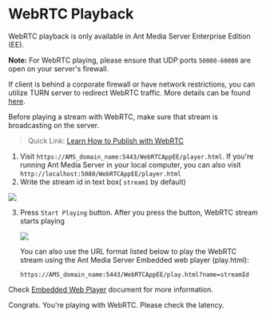# WebRTC Playback

WebRTC playback is only available in Ant Media Server Enterprise Edition (EE).

**Note:** For WebRTC playing, please ensure that UDP ports  `50000-60000`  are open on your server's firewall.

If client is behind a corporate firewall or have network restrictions, you can utilize TURN server to redirect WebRTC traffic. More details can be found [here](https://antmedia.io/docs/guides/advanced-usage/turn-and-stun-installation/coturn-quick-installation/).

Before playing a stream with WebRTC, make sure that stream is broadcasting on the server.

> Quick Link: [Learn How to Publish with WebRTC](https://antmedia.io/docs/guides/publish-live-stream/webrtc/)

1. Visit ```https://AMS_domain_name:5443/WebRTCAppEE/player.html```. If you're running Ant Media Server in your local computer, you can also visit ```http://localhost:5080/WebRTCAppEE/player.html```
2. Write the stream id in text box( ```stream1``` by default)

 ![](@site/static/img/playing-live-streams/webrtc-playing/webrtc-player.png)

3. Press ```Start Playing``` button. After you press the button, WebRTC stream starts playing

   ![](@site/static/img/playing-live-streams/webrtc-playing/play-started.png)

   You can also use the URL format listed below to play the WebRTC stream using the Ant Media Server Embedded web player (play.html):

   `https://AMS_domain_name:5443/WebRTCAppEE/play.html?name=streamId`

Check [Embedded Web Player](https://antmedia.io/docs/guides/playing-live-stream/embedded-web-player/) document for more information.

Congrats. You're playing with WebRTC. Please check the latency.
